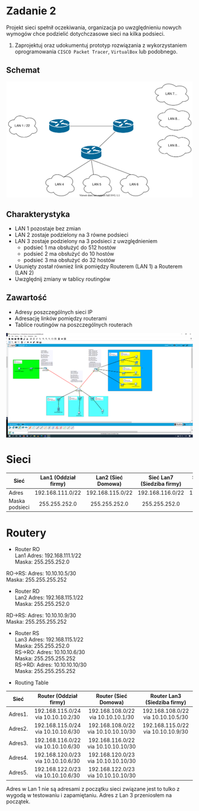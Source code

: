 # Zadanie 2

Projekt sieci spełnił oczekiwania, organizacja po uwzględnieniu nowych wymogów chce podzielić dotychczasowe sieci na kilka podsieci.

1. Zaprojektuj oraz udokumentuj prototyp rozwiązania z wykorzystaniem oprogramowania ``CISCO Packet Tracer``, ``VirtualBox`` lub podobnego. 

## Schemat

![zadanie 2](stage-02.svg)

## Charakterystyka
  * LAN 1 pozostaje bez zmian
  * LAN 2 zostaje podzielony na 3 równe podsieci
  * LAN 3 zostaje podzielony na 3 podsieci z uwzględnieniem
    * podsieć 1 ma obsłużyć do 512 hostów
    * podsieć 2 ma obsłużyć do 10 hostów
    * podsieć 3 ma obsłużyć do 32 hostów
  * Usunięty został również link pomiędzy Routerem (LAN 1) a Routerem (LAN 2)
  * Uwzględnij zmiany w tablicy routingów

## Zawartość

 * Adresy poszczególnych sieci IP
 * Adresację linków pomiędzy routerami
 * Tablice routingów na poszczególnych routerach
 
 ![zadanie 2](ZADANIE2.png)
 
 # Sieci
|Sieć           | Lan1 (Oddział firmy)  | Lan2 (Sieć Domowa) | Sieć Lan7 (Siedziba firmy) | Sieć Lan8 (Dział sprzedaży) | Sieć Lan9 (Dział ogólny)|
|---------------|:---------------------:|:------------------:|:--------------------------:|:---------------------------:|---------------------------:|
|Adres          | 192.168.111.0/22      | 192.168.115.0/22   | 192.168.116.0/22           | 192.168.120.0/23            | 192.168.122/23|
|Maska podsieci | 255.255.252.0         | 255.255.252.0      | 255.255.252.0              |255.255.254.0                |255.255.254.0                                     |



# Routery

* Router RO  
Lan1
Adres: 192.168.111.1/22  
Maska: 255.255.252.0  
  
RO->RS: 
Adres: 10.10.10.5/30  
Maska: 255.255.255.252  

* Router RD  
Lan2
Adres: 192.168.115.1/22  
Maska: 255.255.252.0  
 
RD->RS: 
Adres: 10.10.10.9/30  
Maska: 255.255.255.252  


* Router RS  
Lan3
Adres: 192.168.115.1/22  
Maska: 255.255.252.0  
RS->RO: 
Adres: 10.10.10.6/30  
Maska: 255.255.255.252  
RS->RD: 
Adres: 10.10.10.10/30  
Maska: 255.255.255.252  

 * Routing Table
 
|Sieć        | Router (Oddział firmy)             | Router (Sieć Domowa)                | Router Lan3 (Siedziba firmy)       |
|------------|:----------------------------------:|:-----------------------------------:|:----------------------------------:|
|Adres1.     | 192.168.115.0/24 via 10.10.10.2/30 | 192.168.108.0/22 via 10.10.10.1/30  | 192.168.108.0/22 via 10.10.10.5/30 |
|Adres2.     | 192.168.115.0/24 via 10.10.10.6/30 | 192.168.108.0/22 via 10.10.10.10/30 | 192.168.115.0/22 via 10.10.10.9/30 |
|Adres3.     | 192.168.116.0/22 via 10.10.10.6/30 | 192.168.116.0/22 via 10.10.10.10/30 |                                    |
|Adres4.     | 192.168.120.0/23 via 10.10.10.6/30 | 192.168.120.0/23 via 10.10.10.10/30 |                                    |
|Adres5.     | 192.168.122.0/23 via 10.10.10.6/30 | 192.168.122.0/23 via 10.10.10.10/30 |                                    |



Adres w Lan 1 nie są adresami z początku sieci związane jest to tulko z wygodą w testowaniu i zapamiętaniu.
Adres z Lan 3 przeniosłem na początek.
